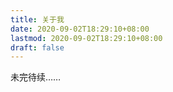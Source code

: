 ```yaml
---
title: 关于我
date: 2020-09-02T18:29:10+08:00
lastmod: 2020-09-02T18:29:10+08:00
draft: false
---
```


未完待续……
